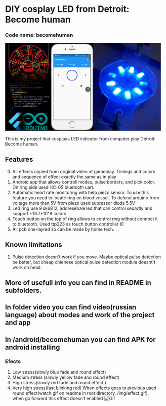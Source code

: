 # DIY cosplay LED from Detroit: Become human
### Code name: becomehuman
![Img](/img/main.jpg)

This is my project that cosplays LED indicator from computer play Detroit: Become human. 
## Features
0. All effects copied from original video of gameplay. Timings and colors and sequence of effect exactly the same as in play
1. Android app that allows controll modes, pulse borders, and pick color. On ring side used HC-05 bluetooth uart.
2. Automatic heart rate monitoring with help piezo sensor. To use this feature you need to locate ring on blood vessel. To defend  arduino from voltage more than 5V from piezo used supressor diode 5.5V
3. Led ring use 9 sk6812, addresebale led that can control separtly and support ~16.7*10^9 colors
4. Touch button on the top of ring allows to control ring without connect it to bluetooth. Used ttp223 as touch button controller IC
5. All pcb one-layred so can be made by home tech.
## Known limitations
1. Pulse detection doesn't work if you move. Maybe optical pulse detection be better, but cheap chienese optical pulse detection module doesnt't work on head.
## More of usefull info you can find in README in subfolders.
## In folder video you can find video(russian language) about modes and work of the project and app
## In /android/becomehuman you can find APK for android installing
### Efects
1. Low stress(slowly blue fade and round effect)
2. Medium stress (slowly yellow fade and round effect)
3. High stress(slowly red fade and round effect )
4. Very high stress(fast blinking red)
When effects goes to previous used round effect(watch gif on readme in root directory, /img/effect.gif), when go forward this effect doesn't enabled
![Gif](/img/effects.gif)
